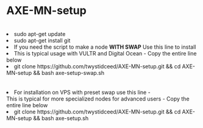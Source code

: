 # AXE-MN-setup
<br>
<li>sudo apt-get update
<li>sudo apt-get install git
<br>
<li> If you need the script to make a node <b> WITH SWAP</b> Use this line to install
<li> This is typical usage with VULTR and Digital Ocean - Copy the entire line below
<li>git clone https://github.com/twystidceed/AXE-MN-setup.git && cd AXE-MN-setup && bash axe-setup-swap.sh
<br><br><br>
<li> For installation on VPS with preset swap use this line - 
<br> This is typical for more specialized nodes for advanced users - Copy the entire line below
<li>git clone https://github.com/twystidceed/AXE-MN-setup.git && cd AXE-MN-setup && bash axe-setup.sh
<br><br>

